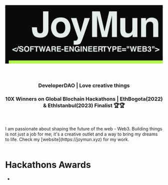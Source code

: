 <div>
<a align="right" href="https://joymun.xyz/" title="Website">
  <img alt="Joy Mun" src="https://github.com/joyjsmun/joyjsmun/raw/main/images/title-2.png" width="812" />
</a>
</div>

<br>
<br>
<h3 align="center">DeveloperDAO | Love creative things </h3>
<h3 align="center">10X Winners on Global Blochain Hackathons | EthBogota(2022) & EthIstanbul(2023) Finalist 🏆🏆</h3>
<br>
<br>
I am passionate about shaping the future of the web - Web3. Building things is not just a job for me; it's a creative outlet and a way to bring my dreams to life. Check my [website](https://joymun.xyz) for my work.

<br>
<br>

# Hackathons Awards
<ul>
  <li></li>
</ul>


<!--
- 🔭 I’m currently working on ...
- 🌱 I’m currently learning ...
- 👯 I’m looking to collaborate on ...
- 🤔 I’m looking for help with ...
- 💬 Ask me about ...
- 📫 How to reach me: ...
- 😄 Pronouns: ...
- ⚡ Fun fact: ...
-->
